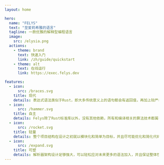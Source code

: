 ```yaml
---
layout: home

hero:
  name: "FELYS"
  text: "至爱莉希雅的语言"
  tagline: 一款优雅的解释型编程语言
  image:
    src: /elysia.png
  actions:
    - theme: brand
      text: 快速入门
      link: /zh/guide/quickstart
    - theme: alt
      text: 在线运行
      link: https://exec.felys.dev

features:
  - icon:
      src: /braces.svg
    title: 现代
    details: 表达式语法类似于Rust，即大多传统意义上的语句都会有返回值，再加上较严格的设计逻辑，使得代码更加可读且优雅。
  - icon:
      src: /hammer.svg
    title: 自主
    details: Felys除了Rust标准库以外，没有其他依赖，所有和编译相关的算法技术都属于自己完全理解后的实现，可以保证稳定性。
  - icon:
      src: /rocket.svg
    title: 轻量
    details: 整个项目结构在设计之初就以模块化和简单为目标，并且尽可能优化和简化代码，所以整体的额外开销相对较小，且容易维护。
  - icon:
      src: /expand.svg
    title: 可塑
    details: 解析器架构设计足够强大，可以轻松应对未来更多的语法加入，并且保证整体性能不会出现大幅下滑。
---
```

